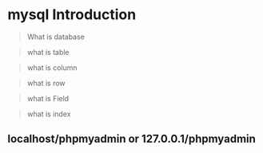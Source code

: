# mysql Introduction

> What is database 

> what is table

> what is column

> what is row

> what is Field

> what is index 

## localhost/phpmyadmin or 127.0.0.1/phpmyadmin
